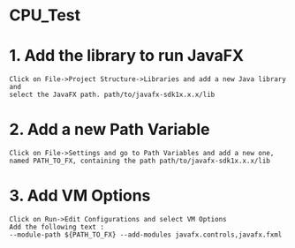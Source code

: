 # CPU_Test
# 1. Add the library to run JavaFX
    Click on File->Project Structure->Libraries and add a new Java library and
    select the JavaFX path. path/to/javafx-sdk1x.x.x/lib
    
# 2. Add a new Path Variable
    Click on File->Settings and go to Path Variables and add a new one,
    named PATH_TO_FX, containing the path path/to/javafx-sdk1x.x.x/lib
    
   
# 3. Add VM Options
    Click on Run->Edit Configurations and select VM Options
    Add the following text :
    --module-path ${PATH_TO_FX} --add-modules javafx.controls,javafx.fxml 
    
